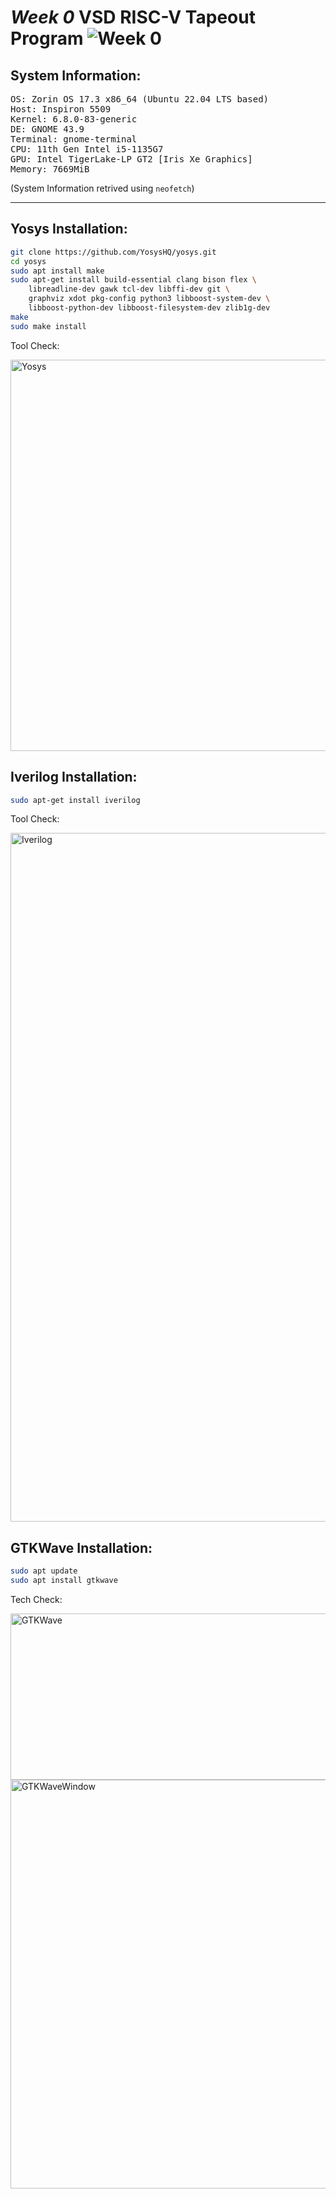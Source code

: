 # *Week 0* VSD RISC-V Tapeout Program ![Week 0](https://img.shields.io/badge/Installation%20of%20Tools-blue?link=https%3A%2F%2Fwww.vlsisystemdesign.com%2Fsoc-labs%2F)

## System Information:
<pre>
OS: Zorin OS 17.3 x86_64 (Ubuntu 22.04 LTS based)
Host: Inspiron 5509 
Kernel: 6.8.0-83-generic 
DE: GNOME 43.9 
Terminal: gnome-terminal 
CPU: 11th Gen Intel i5-1135G7 
GPU: Intel TigerLake-LP GT2 [Iris Xe Graphics] 
Memory: 7669MiB
</pre>
(System Information retrived using `neofetch`)

---

## Yosys Installation:

```bash
git clone https://github.com/YosysHQ/yosys.git
cd yosys 
sudo apt install make 
sudo apt-get install build-essential clang bison flex \
    libreadline-dev gawk tcl-dev libffi-dev git \
    graphviz xdot pkg-config python3 libboost-system-dev \
    libboost-python-dev libboost-filesystem-dev zlib1g-dev
make 
sudo make install
```

Tool Check:

<img width="774" height="626" alt="Yosys" src="https://github.com/user-attachments/assets/004d1f6e-e1a5-4319-8ad5-10009335cacf" />



## Iverilog Installation:

```bash
sudo apt-get install iverilog
```

Tool Check:

<img width="746" height="1102" alt="Iverilog" src="https://github.com/user-attachments/assets/ee5b64db-8292-4a3c-8d71-6ddac9d19776" />


## GTKWave Installation:

```bash
sudo apt update
sudo apt install gtkwave
```

Tech Check:

<img width="750" height="266" alt="GTKWave" src="https://github.com/user-attachments/assets/2ec7fdc6-54d8-4812-ac74-ce7ecb6bece3" />
<img width="1020" height="654" alt="GTKWaveWindow" src="https://github.com/user-attachments/assets/4b172af1-5a03-4b11-ab22-17a3a0ec9df9" />



